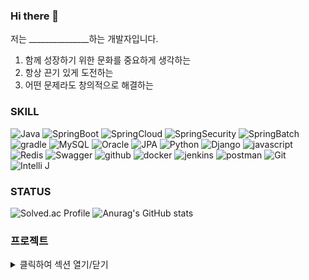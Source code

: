 ### Hi there 👋

저는 _______________하는 개발자입니다.
1. 함께 성장하기 위한 문화를 중요하게 생각하는
2. 항상 끈기 있게 도전하는
3. 어떤 문제라도 창의적으로 해결하는

   
### SKILL

![Java](https://img.shields.io/badge/Java-007396.svg?&style=for-the-badge&logo=Java&logoColor=white)
![SpringBoot](https://img.shields.io/badge/Spring_Boot-6DB33F.svg?&style=for-the-badge&logo=SpringBoot&logoColor=white)
![SpringCloud](https://img.shields.io/badge/Spring_Cloud-6DB33F.svg?&style=for-the-badge&logo=SpringBoot&logoColor=white)
![SpringSecurity](https://img.shields.io/badge/spring_security-6DB33F.svg?&style=for-the-badge&logo=springsecurity&logoColor=white)
![SpringBatch](https://img.shields.io/badge/Spring_Batch-6DB33F.svg?&style=for-the-badge&logo=SpringBoot&logoColor=white)
![gradle](https://img.shields.io/badge/gradle-02303A.svg?&style=for-the-badge&logo=gradle&logoColor=white)
![MySQL](https://img.shields.io/badge/mysql-4479A1.svg?&style=for-the-badge&logo=mysql&logoColor=white)
![Oracle](https://img.shields.io/badge/Oracle-F80000.svg?&style=for-the-badge&logo=Oracle&logoColor=orange)
![JPA](https://img.shields.io/badge/JPA-FF6C2C.svg?&style=for-the-badge&logo=JPA&logoColor=white)
![Python](https://img.shields.io/badge/Python-3776AB.svg?&style=for-the-badge&logo=Python&logoColor=white)
![Django](https://img.shields.io/badge/Django-3776AB.svg?&style=for-the-badge&logo=Django&logoColor=white)
![javascript](https://img.shields.io/badge/javascript-F7DF1E.svg?&style=for-the-badge&logo=javascript&logoColor=white)
![Redis](https://img.shields.io/badge/redis-DC382D.svg?&style=for-the-badge&logo=redis&logoColor=white)
![Swagger](https://img.shields.io/badge/Swagger-6DB33F.svg?&style=for-the-badge&logo=Swagger&logoColor=white)
![github](https://img.shields.io/badge/github-2088FF.svg?&style=for-the-badge&logo=githubactions&logoColor=white)
![docker](https://img.shields.io/badge/docker-2496ED.svg?&style=for-the-badge&logo=docker&logoColor=white)
![jenkins](https://img.shields.io/badge/jenkins-D24939.svg?&style=for-the-badge&logo=jenkins&logoColor=white)
![postman](https://img.shields.io/badge/postman-FF6C37.svg?&style=for-the-badge&logo=postman&logoColor=white)
![Git](https://img.shields.io/badge/Git-F05032.svg?&style=for-the-badge&logo=Git&logoColor=white)
![Intelli J](https://img.shields.io/badge/Intellijidea%20IDE-2C2255.svg?&style=for-the-badge&logo=intellijidea%20IDE&logoColor=white)



### STATUS
<div align="left">
  
![Solved.ac Profile](http://mazassumnida.wtf/api/v2/generate_badge?boj=tztos104)
![Anurag's GitHub stats](https://github-readme-stats.vercel.app/api?username=Sunny14578&show_icons=true&theme=radical)


### **프로젝트**
<details>
<summary>클릭하여 섹션 열기/닫기</summary>
  
## Prochat_project
자바스프링 기반 종목토론방
- 기간 : 2024.1 ~ 2024.2
- 역할 : 100% 개인 프로젝트 
- https://github.com/tztos104/Project_prochat
- 주요 성과:

  - 마이크로 서비스 아키텍처 도입으로 개발 속도 및 시스템 안정성 향상
  - API Gateway 도입으로 트래픽 관리 및 기능 확장성 개선
  - 스프링 배치를 통한 주가 데이터 자동화 및 멀티스레드 처리로 데이터 처리 속도 10배 향상 (15분 -> 1분 40초)
- 사용 기술:
  - 마이크로 서비스 아키텍처 (MSA)
  - API Gateway
  - Java Resilience 4j
  - 스프링 배치
  - 멀티스레딩


## supul_project
지점관리가 가능한 방탈출 예약 사이트
- 기간 : 2023.09 ~ 2023.10
- 역할
  - 백엔드 개발:
    -회원가입, 로그인, 게시판 구현 (Spring Boot, JPA)
    -결제 시스템 구현 (카카오페이 연동)
  - 프론트엔드 개발:
    - Thymeleaf를 활용한 UI 구현
    - Ajax를 활용한 실시간 예약 확인 기능 개발
  - 외부 API 통합:
    - 네이버 API를 통한 지점 위치 정보 제공
  - 서비스 기능 개발:
    - 실시간 예약 및 알림 기능 개발
    - 매출 정산 및 통계 시각화 기능 개발 (MySQL, chart.js)
    - 안전하고 편리한 결제 시스템 구축 (카카오페이)

## Dusha_project
django를 활용한 향수 쇼핑몰 만들기
- 기간 : 2023.06 ~ 2023.07
- 역할
  - 백엔드 개발:
    -회원가입, 로그인, 게시판 구현 (Spring Boot, JPA)
    -결제 시스템 구현 (카카오페이 연동)
  - 프론트엔드 개발:
    - Thymeleaf를 활용한 UI 구현
    - Ajax를 활용한 실시간 예약 확인 기능 개발
  - 외부 API 통합:
    - 네이버 API를 통한 지점 위치 정보 제공
  - 서비스 기능 개발:
    - 실시간 예약 및 알림 기능 개발
    - 매출 정산 및 통계 시각화 기능 개발 (MySQL, chart.js)
    - 안전하고 편리한 결제 시스템 구축 (카카오페이)
</details>

<!--
**tztos104/tztos104** is a ✨ _special_ ✨ repository because its `README.md` (this file) appears on your GitHub profile.

Here are some ideas to get you started:

- 🔭 I’m currently working on ...
- 🌱 I’m currently learning ...
- 👯 I’m looking to collaborate on ...
- 🤔 I’m looking for help with ...
- 💬 Ask me about ...
- 📫 How to reach me: ...
- 😄 Pronouns: ...
- ⚡ Fun fact: ...
-->

